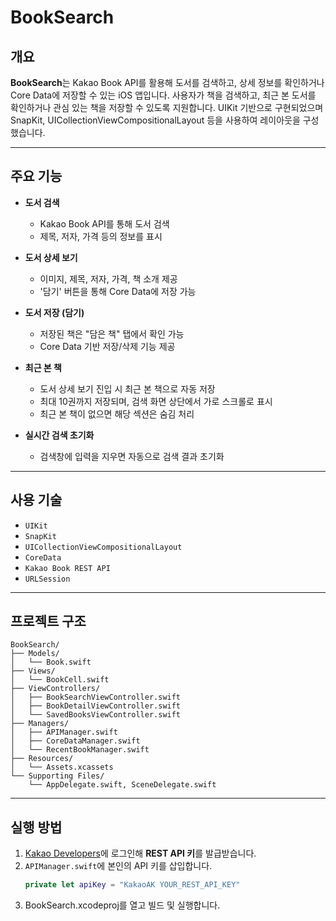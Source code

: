 # BookSearch

## 개요

**BookSearch**는 Kakao Book API를 활용해 도서를 검색하고, 상세 정보를 확인하거나 Core Data에 저장할 수 있는 iOS 앱입니다. 사용자가 책을 검색하고, 최근 본 도서를 확인하거나 관심 있는 책을 저장할 수 있도록 지원합니다. UIKit 기반으로 구현되었으며 SnapKit, UICollectionViewCompositionalLayout 등을 사용하여 레이아웃을 구성했습니다.

---

## 주요 기능

- **도서 검색**  
  - Kakao Book API를 통해 도서 검색  
  - 제목, 저자, 가격 등의 정보를 표시  

- **도서 상세 보기**  
  - 이미지, 제목, 저자, 가격, 책 소개 제공  
  - '담기' 버튼을 통해 Core Data에 저장 가능  

- **도서 저장 (담기)**  
  - 저장된 책은 "담은 책" 탭에서 확인 가능  
  - Core Data 기반 저장/삭제 기능 제공  

- **최근 본 책**  
  - 도서 상세 보기 진입 시 최근 본 책으로 자동 저장  
  - 최대 10권까지 저장되며, 검색 화면 상단에서 가로 스크롤로 표시  
  - 최근 본 책이 없으면 해당 섹션은 숨김 처리  

- **실시간 검색 초기화**  
  - 검색창에 입력을 지우면 자동으로 검색 결과 초기화  

---

## 사용 기술

- `UIKit`
- `SnapKit`
- `UICollectionViewCompositionalLayout`
- `CoreData`
- `Kakao Book REST API`
- `URLSession`

---

## 프로젝트 구조

```
BookSearch/
├── Models/
│   └── Book.swift
├── Views/
│   └── BookCell.swift
├── ViewControllers/
│   ├── BookSearchViewController.swift
│   ├── BookDetailViewController.swift
│   └── SavedBooksViewController.swift
├── Managers/
│   ├── APIManager.swift
│   ├── CoreDataManager.swift
│   └── RecentBookManager.swift
├── Resources/
│   └── Assets.xcassets
└── Supporting Files/
    └── AppDelegate.swift, SceneDelegate.swift
```

---

## 실행 방법

1. [Kakao Developers](https://developers.kakao.com/)에 로그인해 **REST API 키**를 발급받습니다.
2. `APIManager.swift`에 본인의 API 키를 삽입합니다.
   ```swift
   private let apiKey = "KakaoAK YOUR_REST_API_KEY"
3. BookSearch.xcodeproj를 열고 빌드 및 실행합니다.
